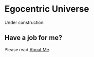 ﻿# Egocentric Universe

Under construction

 ## Have a job for me?
Please read [About Me](https://anhr.github.io/AboutMe/).
